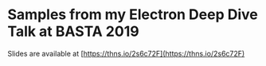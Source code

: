 # Samples from my Electron Deep Dive Talk at BASTA 2019

Slides are available at [https://thns.io/2s6c72F](https://thns.io/2s6c72F)

